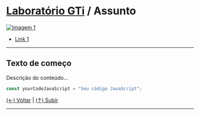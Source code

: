 # [Laboratório GTi](https://github.com/systemboys/GTi_Laboratory#laborat%C3%B3rio-gti "Laboratório GTi") / Assunto

[![Imagem 1](https://site.com/img/exemplo.png "Imagem 1")](http://link.com "Imagem 1")

- [Link 1](https://site.com#anchor-link-1 "Link 1")

---

## Texto de começo

Descrição do conteúdo...

```javascript
const yourCodeJavaScript = "Seu código JavaScript";
```

[(&larr;) Voltar](https://github.com/systemboys/GTi_Laboratory#laborat%C3%B3rio-gti "Voltar ao Sumário") | 
[(&uarr;) Subir](#assunto "Subir para o topo")

---